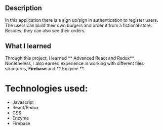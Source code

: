 ## Description

In this application there is a sign up/sign in authentication to register users. The users can build their own burgers and order it from a fictional store. Besides, they can also see their orders.

## What I learned

Through this project, I learned ** Advanced React and Redux**. Nonetheless, I also earned experience in working with different files structures, **Firebase** and ** Enzyme **.

# Technologies used:
  - Javascript
  - React/Redux
  - CSS
  - Enzyme
  - Firebase
